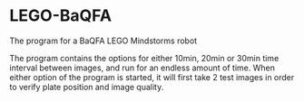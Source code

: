 # LEGO-BaQFA
The program for a BaQFA LEGO Mindstorms robot


The program contains the options for either 10min, 20min or 30min time interval between images, and run for an endless amount of time.
When either option of the program is started, it will first take 2 test images in order to verify plate position and image quality.

